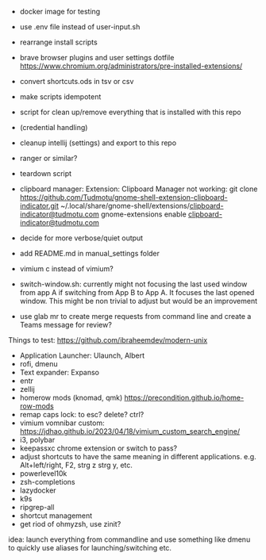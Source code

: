 - docker image for testing
- use .env file instead of user-input.sh
- rearrange install scripts

- brave browser plugins and user settings dotfile
    https://www.chromium.org/administrators/pre-installed-extensions/

- convert shortcuts.ods in tsv or csv

- make scripts idempotent

- script for clean up/remove everything that is installed with this repo
- (credential handling)

- cleanup intellij (settings) and export to this repo

- ranger or similar?

- teardown script

- clipboard manager:
    Extension: Clipboard Manager not working:
    git clone https://github.com/Tudmotu/gnome-shell-extension-clipboard-indicator.git ~/.local/share/gnome-shell/extensions/clipboard-indicator@tudmotu.com
    gnome-extensions enable clipboard-indicator@tudmotu.com

- decide for more verbose/quiet output

- add README.md in manual_settings folder



- vimium c instead of vimium?

- switch-window.sh: currently might not focusing the last used window from app A if switching from App B to App A. It focuses the last opened window. This might be non trivial to adjust but would be an improvement

- use glab mr to create merge requests from command line and create a Teams message for review?

Things to test:
https://github.com/ibraheemdev/modern-unix
- Application Launcher: Ulaunch, Albert
- rofi, dmenu
- Text expander: Expanso
- entr 
- zellij
- homerow mods (knomad, qmk) https://precondition.github.io/home-row-mods
- remap caps lock: to esc? delete? ctrl?
- vimium vomnibar custom: https://jdhao.github.io/2023/04/18/vimium_custom_search_engine/ 
- i3, polybar
- keepassxc chrome extension or switch to pass?
- adjust shortcuts to have the same meaning in different applications. e.g. Alt+left/right, F2, strg z strg y, etc.
- powerlevel10k
- zsh-completions
- lazydocker
- k9s
- ripgrep-all
- shortcut management
- get riod of ohmyzsh, use zinit?

idea: launch everything from commandline and use something like dmenu to quickly use aliases for launching/switching etc.
